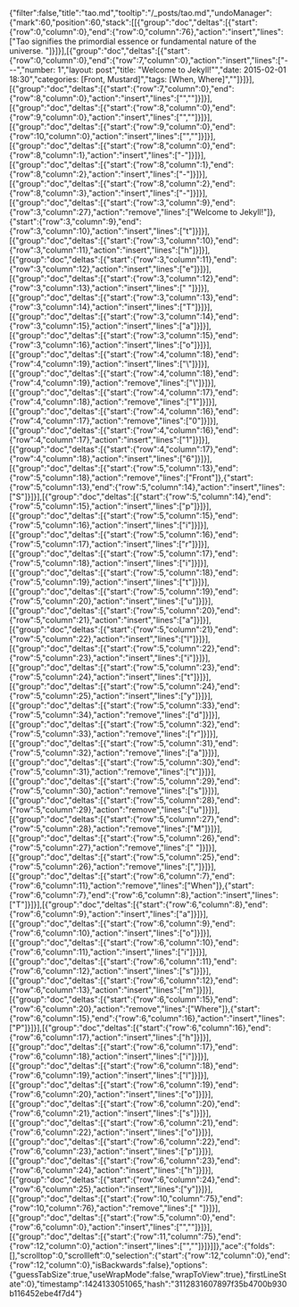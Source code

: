 {"filter":false,"title":"tao.md","tooltip":"/_posts/tao.md","undoManager":{"mark":60,"position":60,"stack":[[{"group":"doc","deltas":[{"start":{"row":0,"column":0},"end":{"row":0,"column":76},"action":"insert","lines":["Tao signifies the primordial essence or fundamental nature of the universe. "]}]}],[{"group":"doc","deltas":[{"start":{"row":0,"column":0},"end":{"row":7,"column":0},"action":"insert","lines":["---","number: 1","layout: post","title:  \"Welcome to Jekyll!\"","date:   2015-02-01 18:30","categories: [Front, Mustard]","tags: [When, Where]",""]}]}],[{"group":"doc","deltas":[{"start":{"row":7,"column":0},"end":{"row":8,"column":0},"action":"insert","lines":["",""]}]}],[{"group":"doc","deltas":[{"start":{"row":8,"column":0},"end":{"row":9,"column":0},"action":"insert","lines":["",""]}]}],[{"group":"doc","deltas":[{"start":{"row":9,"column":0},"end":{"row":10,"column":0},"action":"insert","lines":["",""]}]}],[{"group":"doc","deltas":[{"start":{"row":8,"column":0},"end":{"row":8,"column":1},"action":"insert","lines":["-"]}]}],[{"group":"doc","deltas":[{"start":{"row":8,"column":1},"end":{"row":8,"column":2},"action":"insert","lines":["-"]}]}],[{"group":"doc","deltas":[{"start":{"row":8,"column":2},"end":{"row":8,"column":3},"action":"insert","lines":["-"]}]}],[{"group":"doc","deltas":[{"start":{"row":3,"column":9},"end":{"row":3,"column":27},"action":"remove","lines":["Welcome to Jekyll!"]},{"start":{"row":3,"column":9},"end":{"row":3,"column":10},"action":"insert","lines":["t"]}]}],[{"group":"doc","deltas":[{"start":{"row":3,"column":10},"end":{"row":3,"column":11},"action":"insert","lines":["h"]}]}],[{"group":"doc","deltas":[{"start":{"row":3,"column":11},"end":{"row":3,"column":12},"action":"insert","lines":["e"]}]}],[{"group":"doc","deltas":[{"start":{"row":3,"column":12},"end":{"row":3,"column":13},"action":"insert","lines":[" "]}]}],[{"group":"doc","deltas":[{"start":{"row":3,"column":13},"end":{"row":3,"column":14},"action":"insert","lines":["T"]}]}],[{"group":"doc","deltas":[{"start":{"row":3,"column":14},"end":{"row":3,"column":15},"action":"insert","lines":["a"]}]}],[{"group":"doc","deltas":[{"start":{"row":3,"column":15},"end":{"row":3,"column":16},"action":"insert","lines":["o"]}]}],[{"group":"doc","deltas":[{"start":{"row":4,"column":18},"end":{"row":4,"column":19},"action":"insert","lines":["\\"]}]}],[{"group":"doc","deltas":[{"start":{"row":4,"column":18},"end":{"row":4,"column":19},"action":"remove","lines":["\\"]}]}],[{"group":"doc","deltas":[{"start":{"row":4,"column":17},"end":{"row":4,"column":18},"action":"remove","lines":["1"]}]}],[{"group":"doc","deltas":[{"start":{"row":4,"column":16},"end":{"row":4,"column":17},"action":"remove","lines":["0"]}]}],[{"group":"doc","deltas":[{"start":{"row":4,"column":16},"end":{"row":4,"column":17},"action":"insert","lines":["1"]}]}],[{"group":"doc","deltas":[{"start":{"row":4,"column":17},"end":{"row":4,"column":18},"action":"insert","lines":["6"]}]}],[{"group":"doc","deltas":[{"start":{"row":5,"column":13},"end":{"row":5,"column":18},"action":"remove","lines":["Front"]},{"start":{"row":5,"column":13},"end":{"row":5,"column":14},"action":"insert","lines":["S"]}]}],[{"group":"doc","deltas":[{"start":{"row":5,"column":14},"end":{"row":5,"column":15},"action":"insert","lines":["p"]}]}],[{"group":"doc","deltas":[{"start":{"row":5,"column":15},"end":{"row":5,"column":16},"action":"insert","lines":["i"]}]}],[{"group":"doc","deltas":[{"start":{"row":5,"column":16},"end":{"row":5,"column":17},"action":"insert","lines":["r"]}]}],[{"group":"doc","deltas":[{"start":{"row":5,"column":17},"end":{"row":5,"column":18},"action":"insert","lines":["i"]}]}],[{"group":"doc","deltas":[{"start":{"row":5,"column":18},"end":{"row":5,"column":19},"action":"insert","lines":["t"]}]}],[{"group":"doc","deltas":[{"start":{"row":5,"column":19},"end":{"row":5,"column":20},"action":"insert","lines":["u"]}]}],[{"group":"doc","deltas":[{"start":{"row":5,"column":20},"end":{"row":5,"column":21},"action":"insert","lines":["a"]}]}],[{"group":"doc","deltas":[{"start":{"row":5,"column":21},"end":{"row":5,"column":22},"action":"insert","lines":["l"]}]}],[{"group":"doc","deltas":[{"start":{"row":5,"column":22},"end":{"row":5,"column":23},"action":"insert","lines":["i"]}]}],[{"group":"doc","deltas":[{"start":{"row":5,"column":23},"end":{"row":5,"column":24},"action":"insert","lines":["t"]}]}],[{"group":"doc","deltas":[{"start":{"row":5,"column":24},"end":{"row":5,"column":25},"action":"insert","lines":["y"]}]}],[{"group":"doc","deltas":[{"start":{"row":5,"column":33},"end":{"row":5,"column":34},"action":"remove","lines":["d"]}]}],[{"group":"doc","deltas":[{"start":{"row":5,"column":32},"end":{"row":5,"column":33},"action":"remove","lines":["r"]}]}],[{"group":"doc","deltas":[{"start":{"row":5,"column":31},"end":{"row":5,"column":32},"action":"remove","lines":["a"]}]}],[{"group":"doc","deltas":[{"start":{"row":5,"column":30},"end":{"row":5,"column":31},"action":"remove","lines":["t"]}]}],[{"group":"doc","deltas":[{"start":{"row":5,"column":29},"end":{"row":5,"column":30},"action":"remove","lines":["s"]}]}],[{"group":"doc","deltas":[{"start":{"row":5,"column":28},"end":{"row":5,"column":29},"action":"remove","lines":["u"]}]}],[{"group":"doc","deltas":[{"start":{"row":5,"column":27},"end":{"row":5,"column":28},"action":"remove","lines":["M"]}]}],[{"group":"doc","deltas":[{"start":{"row":5,"column":26},"end":{"row":5,"column":27},"action":"remove","lines":[" "]}]}],[{"group":"doc","deltas":[{"start":{"row":5,"column":25},"end":{"row":5,"column":26},"action":"remove","lines":[","]}]}],[{"group":"doc","deltas":[{"start":{"row":6,"column":7},"end":{"row":6,"column":11},"action":"remove","lines":["When"]},{"start":{"row":6,"column":7},"end":{"row":6,"column":8},"action":"insert","lines":["T"]}]}],[{"group":"doc","deltas":[{"start":{"row":6,"column":8},"end":{"row":6,"column":9},"action":"insert","lines":["a"]}]}],[{"group":"doc","deltas":[{"start":{"row":6,"column":9},"end":{"row":6,"column":10},"action":"insert","lines":["o"]}]}],[{"group":"doc","deltas":[{"start":{"row":6,"column":10},"end":{"row":6,"column":11},"action":"insert","lines":["i"]}]}],[{"group":"doc","deltas":[{"start":{"row":6,"column":11},"end":{"row":6,"column":12},"action":"insert","lines":["s"]}]}],[{"group":"doc","deltas":[{"start":{"row":6,"column":12},"end":{"row":6,"column":13},"action":"insert","lines":["m"]}]}],[{"group":"doc","deltas":[{"start":{"row":6,"column":15},"end":{"row":6,"column":20},"action":"remove","lines":["Where"]},{"start":{"row":6,"column":15},"end":{"row":6,"column":16},"action":"insert","lines":["P"]}]}],[{"group":"doc","deltas":[{"start":{"row":6,"column":16},"end":{"row":6,"column":17},"action":"insert","lines":["h"]}]}],[{"group":"doc","deltas":[{"start":{"row":6,"column":17},"end":{"row":6,"column":18},"action":"insert","lines":["i"]}]}],[{"group":"doc","deltas":[{"start":{"row":6,"column":18},"end":{"row":6,"column":19},"action":"insert","lines":["l"]}]}],[{"group":"doc","deltas":[{"start":{"row":6,"column":19},"end":{"row":6,"column":20},"action":"insert","lines":["o"]}]}],[{"group":"doc","deltas":[{"start":{"row":6,"column":20},"end":{"row":6,"column":21},"action":"insert","lines":["s"]}]}],[{"group":"doc","deltas":[{"start":{"row":6,"column":21},"end":{"row":6,"column":22},"action":"insert","lines":["o"]}]}],[{"group":"doc","deltas":[{"start":{"row":6,"column":22},"end":{"row":6,"column":23},"action":"insert","lines":["p"]}]}],[{"group":"doc","deltas":[{"start":{"row":6,"column":23},"end":{"row":6,"column":24},"action":"insert","lines":["h"]}]}],[{"group":"doc","deltas":[{"start":{"row":6,"column":24},"end":{"row":6,"column":25},"action":"insert","lines":["y"]}]}],[{"group":"doc","deltas":[{"start":{"row":10,"column":75},"end":{"row":10,"column":76},"action":"remove","lines":[" "]}]}],[{"group":"doc","deltas":[{"start":{"row":5,"column":0},"end":{"row":6,"column":0},"action":"insert","lines":["",""]}]}],[{"group":"doc","deltas":[{"start":{"row":11,"column":75},"end":{"row":12,"column":0},"action":"insert","lines":["",""]}]}]]},"ace":{"folds":[],"scrolltop":0,"scrollleft":0,"selection":{"start":{"row":12,"column":0},"end":{"row":12,"column":0},"isBackwards":false},"options":{"guessTabSize":true,"useWrapMode":false,"wrapToView":true},"firstLineState":0},"timestamp":1424133051065,"hash":"3112831607897f35b4700b930b116452ebe4f7d4"}